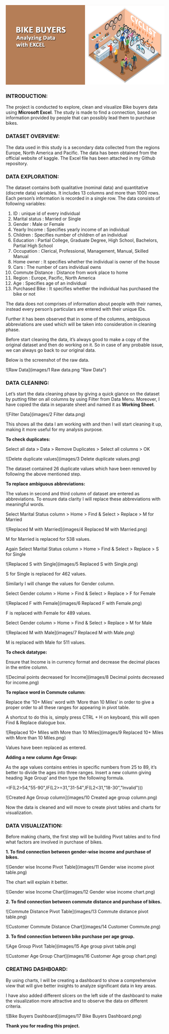 ![](images/cover-photo-4.jpg)

### INTRODUCTION:

The project is conducted to explore, clean and visualize Bike buyers data using **Microsoft Excel**. The study is made to find a connection, based on information provided by people that can possibly lead them to purchase bikes.

### DATASET OVERVIEW:

The data used in this study is a secondary data collected from the regions Europe, North America and Pacific. The data has been obtained from the official website of kaggle. The Excel file has been attached in my Github repository.

### DATA EXPLORATION:

The dataset contains both qualitative (nominal data) and quantitative (discrete data) variables.  It includes 13 columns and more than 1000 rows. Each person’s information is recorded in a single row. The data consists of following variables:

1.	ID : unique id of every individual 
2.	Marital status : Married or Single
3.	Gender : Male or Female
4.	Yearly Income : Specifies yearly income of an individual
5.	Children : Specifies number of children of an individual
6.	Education : Partial College, Graduate Degree, High School, Bachelors, Partial High School
7.	Occupation : Clerical, Professional, Management, Manual, Skilled Manual
8.	Home owner : It specifies whether the individual is owner of the house
9.	Cars : The number of cars individual owns
10.	Commute Distance : Distance from work place to home
11.	Region : Europe, Pacific, North America
12.	Age : Specifies age of an individual
13.	Purchased Bike : It specifies whether the individual has purchased the bike or not

The data does not comprises of information about people with their names, instead every person’s particulars are entered with their unique IDs. 

Further it has been observed that in some of the columns, ambiguous abbreviations are used which will be taken into consideration in cleaning phase. 

Before start cleaning the data, it’s always good to make a copy of the original dataset and then do working on it. So in case of any probable issue, we can always go back to our original data.

Below is the screenshot of the raw data.

![Raw Data](images/1 Raw data.png "Raw Data")

### DATA CLEANING:

Let’s start the data cleaning phase by giving a quick glance on the dataset by putting filter on all columns by using Filter from Data Menu. Moreover, I have copied the data in separate sheet and named it as **Working Sheet**.

![Filter Data](images/2 Filter data.png)

This shows all the data I am working with and then I will start cleaning it up, making it more useful for my analysis purpose.

**To check duplicates:**

Select all data > Data > Remove Duplicates > Select all columns > OK

![Delete duplicate values](images/3 Delete duplicate values.png)

The dataset contained 26 duplicate values which have been removed by following the above mentioned step.

**To replace ambiguous abbreviations:**

The values in second and third column of dataset are entered as abbreviations. To ensure data clarity I will replace these abbreviations with meaningful words.

Select Marital Status column > Home > Find & Select > Replace > M for Married

![Replaced M with Married](images/4 Replaced M with Married.png)

M for Married is replaced for 538 values.

Again Select Marital Status column > Home > Find & Select > Replace > S for Single

![Replaced S with Single](images/5 Replaced S with Single.png)

S for Single is replaced for 462 values.

Similarly I will change the values for Gender column.

Select Gender column > Home > Find & Select > Replace > F for Female

![Replaced F with Female](images/6 Replaced F with Female.png)

F is replaced with Female for 489 values.

Select Gender column > Home > Find & Select > Replace > M for Male

![Replaced M with Male](images/7 Replaced M with Male.png)

M is replaced with Male for 511 values.

**To check datatype:**

Ensure that Income is in currency format and decrease the decimal places in the entire column.

![Decimal points decreased for Income](images/8 Decimal points decreased for income.png)

**To replace word in Commute column:**

Replace the ‘10+ Miles’ word with ‘More than 10 Miles’ in order to give a proper order to all these ranges for appearing in pivot table.

A shortcut to do this is, simply press CTRL + H on keyboard, this will open Find & Replace dialogue box.

![Replaced 10+ Miles with More than 10 Miles](images/9 Replaced 10+ Miles with More than 10 Miles.png)

Values have been replaced as entered.

**Adding a new column Age Group:**

As the age values contains entries in specific numbers from 25 to 89, it’s better to divide the ages into three ranges. Insert a new column giving heading ‘Age Group’ and then type the following formula.

=IF(L2>54,"55-90",IF(L2>=31,"31-54",IF(L2<31,"18-30","Invalid")))

![Created Age Group column](images/10 Created age group column.png)

Now the data is cleaned and will move to create pivot tables and charts for visualization.

### DATA VISUALIZATION:

Before making charts, the first step will be building Pivot tables and to find what factors are involved in purchase of bikes.

**1.	To find connection between gender-wise income and purchase of bikes.**

![Gender wise Income Pivot Table](images/11 Gender wise income pivot table.png)

The chart will explain it better.

![Gender wise Income Chart](images/12 Gender wise income chart.png)

**2.	To find connection between commute distance and purchase of bikes.**

![Commute Distance Pivot Table](images/13 Commute distance pivot table.png)

![Customer Commute Distance Chart](images/14 Customer Commute.png)

**3.	To find connection between bike purchase per age group.**

![Age Group Pivot Table](images/15 Age group pivot table.png)

![Customer Age Group Chart](images/16 Customer Age group chart.png)

### CREATING DASHBOARD:

By using charts, I will be creating a dashboard to show a comprehensive view that will give better insights to analyze significant data in key areas.

I have also added different slicers on the left side of the dashboard to make the visualization more attractive and to observe the data on different criteria. 

![Bike Buyers Dashboard](images/17 Bike Buyers Dashboard.png)

**Thank you for reading this project.**
